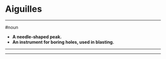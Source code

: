 # Aiguilles
---
#noun
- **A needle-shaped peak.**
- **An instrument for boring holes, used in blasting.**
---
---
